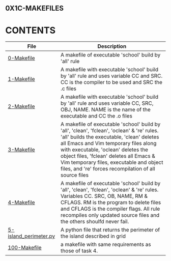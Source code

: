 ## 0X1C-MAKEFILES

# CONTENTS
File | Description
---- | -----------
[0-Makefile](./0-Makefile) | A makefile of executable 'school' build by 'all' rule
[1-Makefile](./1-Makefile) | A makefile with executable 'school' build by 'all' rule and uses variable CC and SRC. CC is the compiler to be used and SRC the .c files
[2-Makefile](./2-Makefile) | A makefile with executable 'school' build by 'all' rule and uses variable CC, SRC, OBJ, NAME. NAME is the name of the executable and CC the .o files
[3-Makefile](./3-Makefile) | A makefile of executable 'school' build by 'all', 'clean', 'fclean', 'oclean' & 're' rules. 'all' builds the executable, 'clean' deletes all Emacs and Vim temporary files along with executable, 'oclean' deletes the object files, 'fclean' deletes all Emacs & Vim temporary files, executable and object files, and 're' forces recompilation of all source files
[4-Makefile](./4-Makefile) | A makefile of executable 'school' build by 'all', 'clean', 'fclean', 'oclean' & 're' rules. Variables CC. SRC, OB, NAME, RM & CFLAGS. RM is the program to delete files and CFLAGS is the compiler flags. All rule recompiles only updated source files and the others shoulfd never fail.
[5-island_perimeter.py](./5-island_perimeter.py) | A python file that returns the perimeter of the island described in grid
[100-Makefile](./100-Makefile) | a makefile with same requirements as those of task 4.

